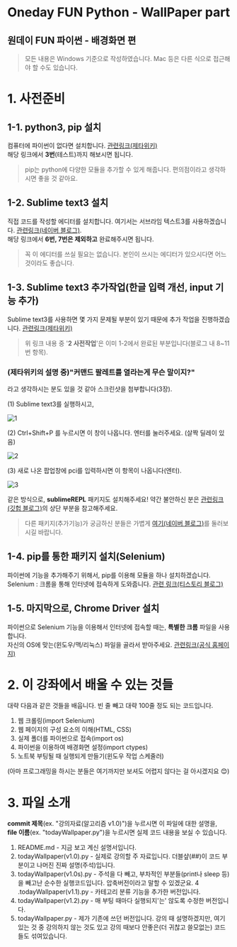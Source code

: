 Oneday FUN Python - WallPaper part
===================================
원데이 FUN 파이썬 - 배경화면 편
------------------------------
> 모든 내용은 Windows 기준으로 작성하였습니다. Mac 등은 다른 식으로 접근해야 할 수도 있습니다.

# 1. 사전준비  
## 1-1. python3, pip 설치  
컴퓨터에 파이썬이 없다면 설치합니다.
[관련링크(제타위키)](https://zetawiki.com/wiki/%EC%9C%88%EB%8F%84%EC%9A%B0_Python_3_%EC%84%A4%EC%B9%98)  
해당 링크에서 **3번**(테스트)까지 해보시면 됩니다.
>pip는 python에 다양한 모듈을 추가할 수 있게 해줍니다. 편의점이라고 생각하시면 좋을 것 같아요.

## 1-2. Sublime text3 설치
직접 코드를 작성할 에디터를 설치합니다. 여기서는 서브라임 텍스트3를 사용하겠습니다.
[관련링크(네이버 블로그)](https://m.blog.naver.com/PostView.nhn?blogId=sprax&logNo=220636669357&proxyReferer=https%3A%2F%2Fwww.google.co.kr%2F).  
해당 링크에서 **6번, 7번은 제외하고** 완료해주시면 됩니다.  
> 꼭 이 에디터를 쓰실 필요는 없습니다. 본인이 쓰시는 에디터가 있으시다면 어느 것이라도 좋습니다.

## 1-3. Sublime text3 추가작업(한글 입력 개선, input 기능 추가)
Sublime text3를 사용하면 몇 가지 문제될 부분이 있기 때문에 추가 작업을 진행하겠습니다.
[관련링크(제타위키)](https://zetawiki.com/wiki/%EC%84%9C%EB%B8%8C%EB%9D%BC%EC%9E%84%ED%85%8D%EC%8A%A4%ED%8A%B8_IMESupport_%ED%8C%A8%ED%82%A4%EC%A7%80_%EC%84%A4%EC%B9%98)
> 위 링크 내용 중 \'**2 사전작업**\'은 이미 1-2에서 완료된 부분입니다(블로그 내 8~11번 항목).  


### (제타위키의 설명 중)"커맨드 팔레트를 열라는게 무슨 말이지?"  
라고 생각하시는 분도 있을 것 같아 스크린샷을 첨부합니다(3장).

(1) Sublime text3를 실행하시고,  


![1](https://user-images.githubusercontent.com/26613280/44080520-3efebadc-9fe7-11e8-8ccf-7f92dd0c6058.png)


(2) Ctrl+Shift+P 를 누르시면 이 창이 나옵니다. 엔터를 눌러주세요. (살짝 딜레이 있음)


![2](https://user-images.githubusercontent.com/26613280/44080521-3f2578e8-9fe7-11e8-9f27-4aa58c092c5a.png)


(3) 새로 나온 팝업창에 pci를 입력하시면 이 항목이 나옵니다(엔터).   


![3](https://user-images.githubusercontent.com/26613280/44080522-3f4a1ee6-9fe7-11e8-8cf8-7c2a98a2e9c5.png)


같은 방식으로, **sublimeREPL** 패키지도 설치해주세요! 약간 불안하신 분은 [관련링크(깃헙 블로그)](http://amazingguni.github.io/blog/2016/03/sublime-text%EB%A1%9C-python3-%EA%B0%9C%EB%B0%9C%ED%95%98%EA%B8%B0)의 상단 부분을 참고해주세요.

> 다른 패키지(추가기능)가 궁금하신 분들은 가볍게 [여기(네이버 블로그)](http://jos39.tistory.com/243)를 둘러보시길 바랍니다.


## 1-4. pip를 통한 패키지 설치(Selenium)
파이썬에 기능을 추가해주기 위해서, pip를 이용해 모듈을 하나 설치하겠습니다.  
Selenium : 크롬을 통해 인터넷에 접속하게 도와줍니다. [관련 링크(티스토리 블로그)](http://shaeod.tistory.com/915)  

## 1-5. 마지막으로, Chrome Driver 설치  
파이썬으로 Selenium 기능을 이용해서 인터넷에 접속할 때는, **특별한 크롬** 파일을 사용합니다.  
자신의 OS에 맞는(윈도우/맥/리눅스) 파일을 골라서 받아주세요. [관련링크(공식 홈페이지)](https://chromedriver.storage.googleapis.com/index.html?path=2.41/)



# 2. 이 강좌에서 배울 수 있는 것들


대략 다음과 같은 것들을 배웁니다. 빈 줄 빼고 대략 100줄 정도 되는 코드입니다.


1. 웹 크롤링(import Selenium)
2. 웹 페이지의 구성 요소의 이해(HTML, CSS)
3. 실제 폴더를 파이썬으로 접속(import os)
4. 파이썬을 이용하여 배경화면 설정(import ctypes)
5. 노트북 부팅될 때 실행되게 만들기(윈도우 작업 스케줄러)

(아마 프로그래밍을 하시는 분들은 여기까지만 보셔도 어렵지 않다는 걸 아시겠지요 😊)



# 3. 파일 소개


**commit 제목**(ex. "강의자료(알고리즘 v1.0)")을 누르시면 이 파일에 대한 설명을,  
**file 이름**(ex. "todayWallpaper.py")을 누르시면 실제 코드 내용을 보실 수 있습니다.


1. README.md - 지금 보고 계신 설명서입니다.
2. todayWallpaper(v1.0).py - 실제로 강의할 주 자료입니다. 더블샾(##)이 코드 부분이고 나머진 진짜 설명(주석)입니다.
3. todayWallpaper(v1.0s).py - 주석을 다 빼고, 부차적인 부분들(print나 sleep 등)을 빼고난 순수한 실행코드입니다. 압축버전이라고 말할 수 있겠군요.
4 .todayWallpaper(v1.1).py - 카테고리 분류 기능을 추가한 버전입니다.
5. todayWallpaper(v1.2).py - 매 부팅 때마다 실행되지'는' 않도록 수정한 버전입니다.
6. todayWallpaper.py - 제가 기존에 쓰던 버전입니다. 강의 때 설명하겠지만, 여기있는 것 중 강의하지 않는 것도 있고 강의 때보다 안좋은(더 귀찮고 쓸모없는) 코드들도 섞여있습니다. 
